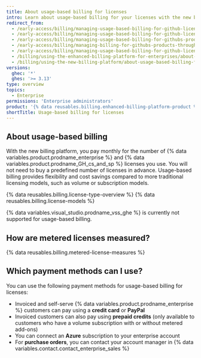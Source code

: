 ```yaml
---
title: About usage-based billing for licenses
intro: Learn about usage-based billing for your licenses with the new billing platform, whether you pay through {% data variables.product.company_short %} or Azure.
redirect_from:
  - /early-access/billing/managing-usage-based-billing-for-github-licenses-through-github
  - /early-access/billing/managing-usage-based-billing-for-github-licenses-through-azure
  - /early-access/billing/managing-usage-based-billing-for-githubs-products-on-azure
  - /early-access/billing/managing-billing-for-githubs-products-through-azure
  - /early-access/billing/managing-usage-based-billing-for-github-licenses
  - /billing/using-the-enhanced-billing-platform-for-enterprises/about-usage-based-billing-for-licenses
  - /billing/using-the-new-billing-platform/about-usage-based-billing-for-licenses
versions:
  ghec: '*'
  ghes: '>= 3.13'
type: overview
topics:
  - Enterprise
permissions: 'Enterprise administrators'
product: '{% data reusables.billing.enhanced-billing-platform-product %}'
shortTitle: Usage-based billing for licenses
---
```


## About usage-based billing

With the new billing platform, you pay monthly for the number of {% data variables.product.prodname_enterprise %} and {% data variables.product.prodname_GH_cs_and_sp %} licenses you use. You will not need to buy a predefined number of licenses in advance. Usage-based billing provides flexibility and cost savings compared to more traditional licensing models, such as volume or subscription models.

{% data reusables.billing.license-type-overview %}
{% data reusables.billing.license-models %}

{% data variables.visual_studio.prodname_vss_ghe %} is currently not supported for usage-based billing.

## How are metered licenses measured?

{% data reusables.billing.metered-license-measures %}

## Which payment methods can I use?

You can use the following payment methods for usage-based billing for licenses:

* Invoiced and self-serve {% data variables.product.prodname_enterprise %} customers can pay using a **credit card** or **PayPal**
* Invoiced customers can also pay using **prepaid credits** (only available to customers who have a volume subscription with or without metered add-ons)
* You can connect an **Azure** subscription to your enterprise account
* For **purchase orders**, you can contact your account manager in {% data variables.contact.contact_enterprise_sales %}
